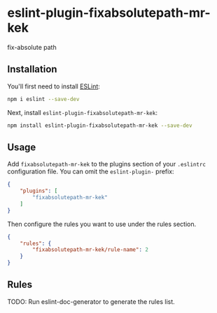# eslint-plugin-fixabsolutepath-mr-kek

fix-absolute path

## Installation

You'll first need to install [ESLint](https://eslint.org/):

```sh
npm i eslint --save-dev
```

Next, install `eslint-plugin-fixabsolutepath-mr-kek`:

```sh
npm install eslint-plugin-fixabsolutepath-mr-kek --save-dev
```

## Usage

Add `fixabsolutepath-mr-kek` to the plugins section of your `.eslintrc` configuration file. You can omit the `eslint-plugin-` prefix:

```json
{
    "plugins": [
        "fixabsolutepath-mr-kek"
    ]
}
```


Then configure the rules you want to use under the rules section.

```json
{
    "rules": {
        "fixabsolutepath-mr-kek/rule-name": 2
    }
}
```

## Rules

<!-- begin auto-generated rules list -->
TODO: Run eslint-doc-generator to generate the rules list.
<!-- end auto-generated rules list -->


